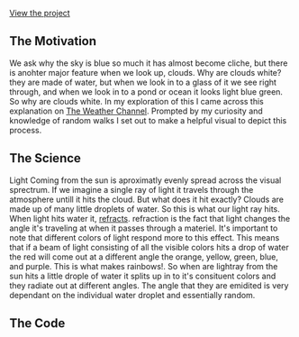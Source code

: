 <a href = 'http://jacksonhenry3.github.io/Cloud_Simulator/'>View the project</a>
<h2> The Motivation </h2>
<p>
  We ask why the sky is blue so much it has almost become cliche, but there is anohter major feature when we look up, clouds. Why are clouds white? they are made of water, but when we look in to a glass of it we see right through, and when we look in to a pond or ocean it looks light blue green. So why are clouds white. In my exploration of this  I came across this explanation on <a href = 'http://www.weather.com/news/science/why-are-clouds-white-20131013'>The Weather Channel</a>. Prompted by my curiosity and knowledge of random walks I set out to make a helpful visual to depict this process.
</p>
<h2> The Science</h2>
<p>
  Light Coming from the sun is aproximatly evenly spread across the visual sprectrum. If we imagine a single ray of light it travels through the atmosphere untill it hits the cloud. But what does it hit exactly? Clouds are made up of many little droplets of water. So this is what our light ray hits. When light hits water it, <a href ='http://hyperphysics.phy-astr.gsu.edu/hbase/geoopt/refr.html' >refracts</a>. refraction is the fact that light changes the angle it's traveling at when it passes through a materiel. It's important to note that different colors of light respond more to this effect. This means that if a beam of light consisting of all the visible colors hits a drop of water the red will come out at a different angle the orange, yellow, green, blue, and purple. This is what makes rainbows!. So when are lightray from the sun hits a little drople of water it splits up in to it's consituent colors and they radiate out at different angles. The angle that they are emidited is very dependant on the individual water droplet and essentially random.
</p>
<h2> The Code</h2>
<p>
</p>
